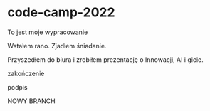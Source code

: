 # code-camp-2022

To jest moje wypracowanie

Wstałem rano. Zjadłem śniadanie.

Przyszedłem do biura i zrobiłem prezentację o Innowacji, AI i gicie.

zakończenie

podpis




NOWY BRANCH
